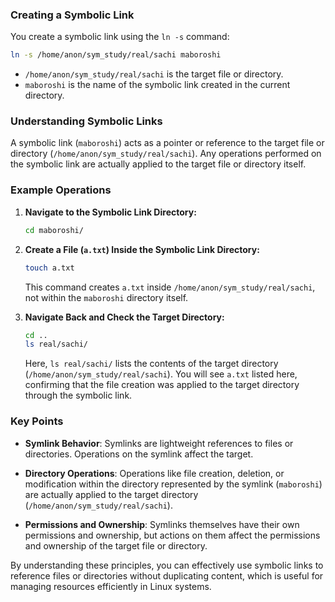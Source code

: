 ### Creating a Symbolic Link

You create a symbolic link using the `ln -s` command:

```bash
ln -s /home/anon/sym_study/real/sachi maboroshi
```

- `/home/anon/sym_study/real/sachi` is the target file or directory.
- `maboroshi` is the name of the symbolic link created in the current directory.

### Understanding Symbolic Links

A symbolic link (`maboroshi`) acts as a pointer or reference to the target file or directory (`/home/anon/sym_study/real/sachi`). Any operations performed on the symbolic link are actually applied to the target file or directory itself.

### Example Operations

1. **Navigate to the Symbolic Link Directory:**

   ```bash
   cd maboroshi/
   ```

2. **Create a File (`a.txt`) Inside the Symbolic Link Directory:**

   ```bash
   touch a.txt
   ```

   This command creates `a.txt` inside `/home/anon/sym_study/real/sachi`, not within the `maboroshi` directory itself.

3. **Navigate Back and Check the Target Directory:**

   ```bash
   cd ..
   ls real/sachi/
   ```

   Here, `ls real/sachi/` lists the contents of the target directory (`/home/anon/sym_study/real/sachi`). You will see `a.txt` listed here, confirming that the file creation was applied to the target directory through the symbolic link.

### Key Points

- **Symlink Behavior**: Symlinks are lightweight references to files or directories. Operations on the symlink affect the target.
  
- **Directory Operations**: Operations like file creation, deletion, or modification within the directory represented by the symlink (`maboroshi`) are actually applied to the target directory (`/home/anon/sym_study/real/sachi`).

- **Permissions and Ownership**: Symlinks themselves have their own permissions and ownership, but actions on them affect the permissions and ownership of the target file or directory.

By understanding these principles, you can effectively use symbolic links to reference files or directories without duplicating content, which is useful for managing resources efficiently in Linux systems.